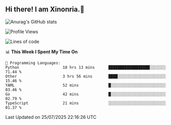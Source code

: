 ## Hi there! I am Xinonria.👋

![Anurag's GitHub stats](https://status-git-main-xinonrias-projects-f26540e3.vercel.app/api?username=xinonria&hide=stars,issues)

<!--START_SECTION:waka-->
![Profile Views](http://img.shields.io/badge/Profile%20Views-0-blue)

![Lines of code](https://img.shields.io/badge/From%20Hello%20World%20I%27ve%20Written-4.0%20million%20lines%20of%20code-blue)

📊 **This Week I Spent My Time On** 

```text
💬 Programming Languages: 
Python                   18 hrs 13 mins      ██████████████████░░░░░░░   71.44 % 
Other                    3 hrs 56 mins       ████░░░░░░░░░░░░░░░░░░░░░   15.46 % 
YAML                     52 mins             █░░░░░░░░░░░░░░░░░░░░░░░░   03.46 % 
Go                       42 mins             █░░░░░░░░░░░░░░░░░░░░░░░░   02.79 % 
TypeScript               21 mins             ░░░░░░░░░░░░░░░░░░░░░░░░░   01.37 % 
```


 Last Updated on 25/07/2025 22:16:26 UTC
<!--END_SECTION:waka-->

<!--
**xinonria/xinonria** is a ✨ _special_ ✨ repository because its `README.md` (this file) appears on your GitHub profile.

Here are some ideas to get you started:

- 🔭 I’m currently working on ...
- 🌱 I’m currently learning ...
- 👯 I’m looking to collaborate on ...
- 🤔 I’m looking for help with ...
- 💬 Ask me about ...
- 📫 How to reach me: ...
- 😄 Pronouns: ...
- ⚡ Fun fact: ...
-->
